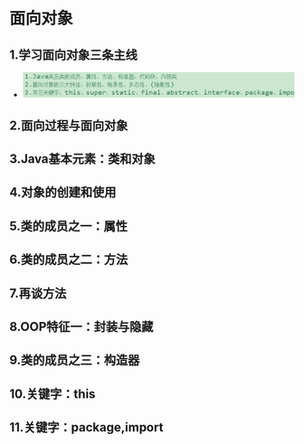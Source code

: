 # 面向对象

## 1.学习面向对象三条主线

- ![image-20211028211515568](images/image-20211028211515568.png)



## 2.面向过程与面向对象



## 3.Java基本元素：类和对象



## 4.对象的创建和使用





## 5.类的成员之一：属性





## 6.类的成员之二：方法



## 7.再谈方法



 ## 8.OOP特征一：封装与隐藏



## 9.类的成员之三：构造器



## 10.关键字：this



## 11.关键字：package,import



